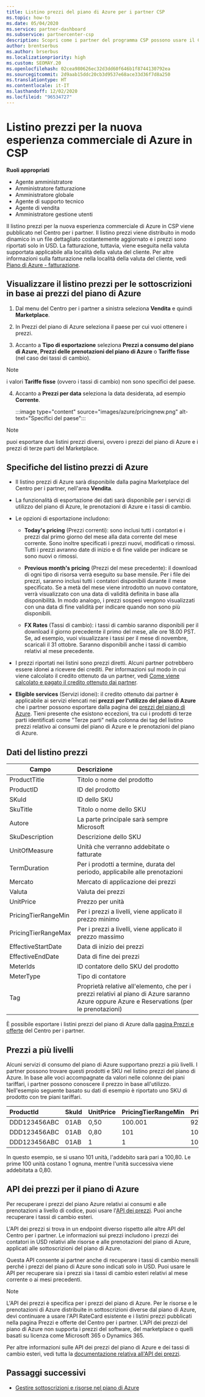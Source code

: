```yaml
---
title: Listino prezzi del piano di Azure per i partner CSP
ms.topic: how-to
ms.date: 05/04/2020
ms.service: partner-dashboard
ms.subservice: partnercenter-csp
description: Scopri come i partner del programma CSP possono usare il Centro per i partner per visualizzare il listino prezzi delle sottoscrizioni in base al piano di Azure.
author: brentserbus
ms.author: brserbus
ms.localizationpriority: high
ms.custom: SEOMAY.20
ms.openlocfilehash: 02cea980626ec32d3dd60f646b1f8744130792ea
ms.sourcegitcommit: 2d9aab15ddc20cb3d9537e68ace33d36f7d8a250
ms.translationtype: HT
ms.contentlocale: it-IT
ms.lasthandoff: 12/02/2020
ms.locfileid: "96534727"
---
```

# <a name="price-list-for-the-new-commerce-experience-in-csp-for-azure"></a>Listino prezzi per la nuova esperienza commerciale di Azure in CSP

**Ruoli appropriati**

- Agente amministratore
- Amministratore fatturazione
- Amministratore globale
- Agente di supporto tecnico
- Agente di vendita
- Amministratore gestione utenti

Il listino prezzi per la nuova esperienza commerciale di Azure in CSP viene pubblicato nel Centro per i partner. Il listino prezzi viene distribuito in modo dinamico in un file dettagliato costantemente aggiornato e i prezzi sono riportati solo in USD. La fatturazione, tuttavia, viene eseguita nella valuta supportata applicabile alla località della valuta del cliente. Per altre informazioni sulla fatturazione nella località della valuta del cliente, vedi [Piano di Azure - fatturazione](azure-plan-billing.md).

## <a name="see-pricing-for-subscriptions-under-the-azure-plan-pricing"></a>Visualizzare il listino prezzi per le sottoscrizioni in base ai prezzi del piano di Azure

1. Dal menu del Centro per i partner a sinistra seleziona **Vendita** e quindi **Marketplace**.

2. In Prezzi del piano di Azure seleziona il paese per cui vuoi ottenere i prezzi.

3. Accanto a **Tipo di esportazione** seleziona **Prezzi a consumo del piano di Azure**, **Prezzi delle prenotazioni del piano di Azure** o **Tariffe fisse** (nel caso dei tassi di cambio). 

>[!NOTE] 
>i valori **Tariffe fisse** (ovvero i tassi di cambio) non sono specifici del paese.

4. Accanto a **Prezzi per data** seleziona la data desiderata, ad esempio **Corrente**.

   :::image type="content" source="images/azure/pricingnew.png" alt-text="Specifici del paese":::

>[!NOTE] 
>puoi esportare due listini prezzi diversi, ovvero i prezzi del piano di Azure e i prezzi di terze parti del Marketplace.

## <a name="azure-price-list-specifics"></a>Specifiche del listino prezzi di Azure

- Il listino prezzi di Azure sarà disponibile dalla pagina Marketplace del Centro per i partner, nell'area **Vendita**.

- La funzionalità di esportazione dei dati sarà disponibile per i servizi di utilizzo del piano di Azure, le prenotazioni di Azure e i tassi di cambio.

- Le opzioni di esportazione includono:

  - **Today's pricing** (Prezzi correnti): sono inclusi tutti i contatori e i prezzi dal primo giorno del mese alla data corrente del mese corrente. Sono inoltre specificati i prezzi nuovi, modificati o rimossi. Tutti i prezzi avranno date di inizio e di fine valide per indicare se sono nuovi o rimossi.

  - **Previous month's pricing** (Prezzi del mese precedente): il download di ogni tipo di risorsa verrà eseguito su base mensile. Per i file dei prezzi, saranno inclusi tutti i contatori disponibili durante il mese specificato. Se a metà del mese viene introdotto un nuovo contatore, verrà visualizzato con una data di validità definita in base alla disponibilità. In modo analogo, i prezzi sospesi vengono visualizzati con una data di fine validità per indicare quando non sono più disponibili.

  - **FX Rates** (Tassi di cambio): i tassi di cambio saranno disponibili per il download il giorno precedente il primo del mese, alle ore 18.00 PST. Se, ad esempio, vuoi visualizzare i tassi per il mese di novembre, scaricali il 31 ottobre. Saranno disponibili anche i tassi di cambio relativi al mese precedente.

- I prezzi riportati nei listini sono prezzi diretti. Alcuni partner potrebbero essere idonei a ricevere dei crediti. Per informazioni sul modo in cui viene calcolato il credito ottenuto da un partner, vedi [Come viene calcolato e pagato il credito ottenuto dai partner](partner-earned-credit-explanation.md).

- **Eligible services** (Servizi idonei): il credito ottenuto dai partner è applicabile ai servizi elencati nei **prezzi per l'utilizzo del piano di Azure** che i partner possono esportare dalla pagina dei [prezzi del piano di Azure](https://partner.microsoft.com/commerce/sales). Tieni presente che esistono eccezioni, tra cui i prodotti di terze parti identificati come "Terze parti" nella colonna dei tag del listino prezzi relativo ai consumi del piano di Azure e le prenotazioni del piano di Azure.

## <a name="price-list-data"></a>Dati del listino prezzi

|**Campo**   |**Descrizione**   |
|--------------------------|:---------------------------|
|ProductTitle  |Titolo o nome del prodotto|
|ProductID   |ID del prodotto|
|SKuId|ID dello SKU|
|SkuTitle|Titolo o nome dello SKU|
|Autore|La parte principale sarà sempre Microsoft|
|SkuDescription|Descrizione dello SKU|
|UnitOfMeasure|Unità che verranno addebitate o fatturate|
|TermDuration|Per i prodotti a termine, durata del periodo, applicabile alle prenotazioni|
|Mercato|Mercato di applicazione dei prezzi|
|Valuta|Valuta dei prezzi|
|UnitPrice|Prezzo per unità|
|PricingTierRangeMin|Per i prezzi a livelli, viene applicato il prezzo minimo|
|PricingTierRangeMax|Per i prezzi a livelli, viene applicato il prezzo massimo|
|EffectiveStartDate|Data di inizio dei prezzi|
|EffectiveEndDate|Data di fine dei prezzi|
|MeterIds|ID contatore dello SKU del prodotto|
|MeterType|Tipo di contatore|
|Tag|Proprietà relative all'elemento, che per i prezzi relativi al piano di Azure saranno Azure oppure Azure e Reservations (per le prenotazioni)|

È possibile esportare i listini prezzi del piano di Azure dalla [pagina Prezzi e offerte](https://partner.microsoft.com/dashboard/sell/pricingandoffers) del Centro per i partner.

## <a name="tiered-pricing"></a>Prezzi a più livelli

Alcuni servizi di consumo del piano di Azure supportano prezzi a più livelli. I partner possono trovare questi prodotti e SKU nel listino prezzi del piano di Azure. In base alle voci accompagnate da valori nelle colonne dei piani tariffari, i partner possono conoscere il prezzo in base all'utilizzo. Nell'esempio seguente basato su dati di esempio è riportato uno SKU di prodotto con tre piani tariffari.

|**ProductId**   |**SkuId**   |**UnitPrice**   |**PricingTierRangeMin**   |**PricingTierRangeMax**   |
|:---------------|:-----------|:---------------|:-------------------------|:-------------------------|
|DDD123456ABC|01AB|0,50|100.001|9223372036854780000|
|DDD123456ABC|01AB|0,80|101|100.000|
|DDD123456ABC|01AB|1|1|100|

In questo esempio, se si usano 101 unità, l'addebito sarà pari a 100,80. Le prime 100 unità costano 1 ognuna, mentre l'unità successiva viene addebitata a 0,80.

## <a name="pricing-api-for-azure-plan"></a>API dei prezzi per il piano di Azure

Per recuperare i prezzi del piano Azure relativi ai consumi e alle prenotazioni a livello di codice, puoi usare l'[API dei prezzi](/partner/develop/pricing). Puoi anche recuperare i tassi di cambio esteri.

L'API dei prezzi si trova in un endpoint diverso rispetto alle altre API del Centro per i partner. Le informazioni sui prezzi includono i prezzi dei contatori in USD relativi alle risorse e alle prenotazioni del piano di Azure, applicati alle sottoscrizioni del piano di Azure.

Questa API consente ai partner anche di recuperare i tassi di cambio mensili perché i prezzi del piano di Azure sono indicati solo in USD. Puoi usare le API per recuperare sia i prezzi sia i tassi di cambio esteri relativi al mese corrente o ai mesi precedenti.

>[!NOTE]
> L'API dei prezzi è specifica per i prezzi del piano di Azure. Per le risorse e le prenotazioni di Azure distribuite in sottoscrizioni diverse dal piano di Azure, devi continuare a usare l'API RateCard esistente e i listini prezzi pubblicati nella pagina Prezzi e offerte del Centro per i partner. L'API dei prezzi del piano di Azure non supporta i prezzi del software, del marketplace o quelli basati su licenza come Microsoft 365 o Dynamics 365.

Per altre informazioni sulle API dei prezzi del piano di Azure e dei tassi di cambio esteri, vedi tutta la [documentazione relativa all'API dei prezzi](/partner/develop/pricing).

## <a name="next-steps"></a>Passaggi successivi

- [Gestire sottoscrizioni e risorse nel piano di Azure](azure-plan-manage.md)